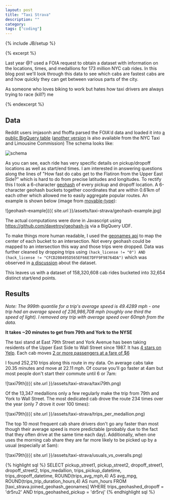 ```yaml
---
layout: post
title: "Taxi Strava"
description: ""
category:
tags: ["coding"]
---
```

{% include JB/setup %}

{% excerpt %}

Last year @? used a FOIA request to obtain a dataset with information on the locations, times, and medallions for 173 million NYC cab rides. In this blog post we'll look through this data to see which cabs are fastest cabs are and how quickly they can get between various parts of the city.

As someone who loves biking to work but hates how taxi drivers are always trying to race (kill?) me

{% endexcerpt %}

## Data

Reddit users imjasonh and fhoffa parsed the FOIA'd data and loaded it into [a public BigQuery table]( https://bigquery.cloud.google.com/table/imjasonh-storage:nyctaxi.trip_fare ) ([another version](https://bigquery.cloud.google.com/table/nyc-tlc:yellow.trips) is also available from the NYC Taxi and Limousine Commission) The schema looks like:

![schema]({{site.url}}/assets/taxi-strava/schema.png)

As you can see, each ride has very specific details on pickup/dropoff locations as well as start/end times. I am interested in answering questions along the lines of "How fast do cabs get to the Flatiron from the Upper East Side?" which is hard to do from precise latitudes and longitudes. To rectify this I took a 6-character [geohash](https://en.wikipedia.org/wiki/Geohash) of every pickup and dropoff location. A 6-character geohash buckets together coordinates that are within 0.61km of each other which allowed me to easily aggregate popular routes. An example is shown below (image from [movable-type](http://www.movable-type.co.uk/scripts/geohash.html)):

![geohash-example]({{ site.url }}/assets/taxi-strava/geohash-example.jpg)

The actual computations were done in Javascript using <https://github.com/davetroy/geohash-js> via a BigQuery UDF.

To make things more human readable, I used the [geonames api](http://www.geonames.org/maps/us-reverse-geocoder.html#findNearestIntersection) to map the center of each bucket to an intersection. Not every geohash could be mapped to an intersection this way and those trips were dropped. Data was further cleaned by dropping trips using `(hack_license != "0") AND (hack_license != "CFCD208495D565EF66E7DFF9F98764DA")` which was observed in [a discussion](https://www.reddit.com/r/bigquery/comments/28ialf/173_million_2013_nyc_taxi_rides_shared_on_bigquery) about the dataset.

This leaves us with a dataset of 158,320,608 cab rides bucketed into 32,654 distinct start/end points.

## Results

*Note: The 999th quantile for a trip's average speed is 49.4289 mph - one trip had an average speed of 236,986,708 mph (roughly one third the speed of light). I removed any trip with average speed over 60mph from the data.*


**It takes ~20 minutes to get from 79th and York to the NYSE**

The taxi stand at East 79th Street and York Avenue has been taking residents of the Upper East Side to Wall Street since 1987. It has [4 stars on Yelp](http://www.yelp.com/biz/79th-and-york-cab-share-new-york). Each cab moves [2 or more passengers at a fare of $6]( http://www.nyc.gov/html/tlc/downloads/pdf/group_ride_commission_presentation_x90_06-18-10.pdf)

I found 252,210 trips along this route in my data. On average cabs take 20.35 minutes and move at 22.11 mph. Of course you'll go faster at 4am but most people don't start their commute until 6 or 7am:

![taxi79th]({{ site.url }}/assets/taxi-strava/taxi79th.png)

Of the 13,347 medallions only a few regularly make the trip from 79th and York to Wall Street. The most dedicated cab drove the route 234 times over the year (only 7 drove it over 100 times):

![taxi79th]({{ site.url }}/assets/taxi-strava/trips_per_medallion.png)

The top 10 most frequent cab share drivers don't go any faster than most though their average speed is more predictable (probably due to the fact that they often drive at the same time each day).
Additionally, when one uses the morning cab share they are far more likely to be picked up by a usual (especially at 5am):

![taxi79th]({{ site.url }}/assets/taxi-strava/usuals_vs_overalls.png)






{% highlight sql %}
SELECT
  pickup_street1, pickup_street2, dropoff_street1, dropoff_street2,
  trips_medallion, trips_pickup_datetime, trips_dropoff_datetime,
  ROUND(trips_avg_mph,4) AS avg_mpg,
  ROUND(trips_trip_duration_hours,4) AS num_hours
FROM
  [taxi_strava.joined_geohash_geonames]
WHERE
  trips_geohashed_dropoff = 'dr5ru2'
  AND trips_geohashed_pickup = 'dr5rvj'
{% endhighlight sql %}
